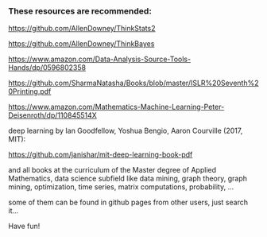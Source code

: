 ### These resources are recommended:

https://github.com/AllenDowney/ThinkStats2

https://github.com/AllenDowney/ThinkBayes

https://www.amazon.com/Data-Analysis-Source-Tools-Hands/dp/0596802358

https://github.com/SharmaNatasha/Books/blob/master/ISLR%20Seventh%20Printing.pdf

https://www.amazon.com/Mathematics-Machine-Learning-Peter-Deisenroth/dp/110845514X

deep learning by Ian Goodfellow, Yoshua Bengio, Aaron Courville (2017, MIT):

https://github.com/janishar/mit-deep-learning-book-pdf

and all books at the curriculum of the Master degree of Applied Mathematics, data science subfield like data mining, graph theory, graph mining, optimization, time series, matrix computations, probability, ...

some of them can be found in github pages from other users, just search it...

Have fun!
